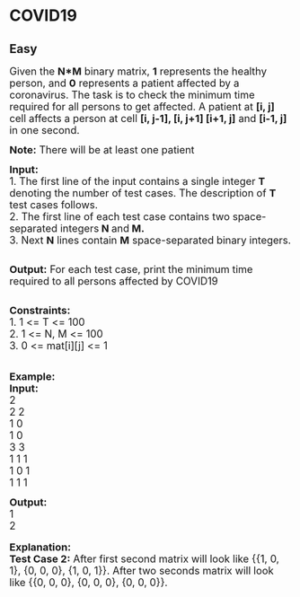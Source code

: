 # COVID19
## Easy 
<div class="problem-statement" style="user-select: auto;">
                <p style="user-select: auto;"></p><p style="user-select: auto;"><span style="font-size: 18px; user-select: auto;">Given the <strong style="user-select: auto;">N*M</strong> binary matrix, <strong style="user-select: auto;">1</strong> represents the healthy person, and <strong style="user-select: auto;">0</strong> represents a patient affected by a coronavirus. The task is to check the minimum time required for </span><span style="font-size: 18px; user-select: auto;">all persons to get affected. A patient at <strong style="user-select: auto;">[i, j]</strong> cell affects a person at cell <strong style="user-select: auto;">[i, j-1], [i, j+1] [i+1, j]</strong> and <strong style="user-select: auto;">[i-1, j]</strong> in one second. </span></p>

<p style="user-select: auto;"><span style="font-size: 18px; user-select: auto;"><strong style="user-select: auto;">Note:</strong> There will be at least one patient </span></p>

<p style="user-select: auto;"><span style="font-size: 18px; user-select: auto;"><strong style="user-select: auto;">Input: </strong><br style="user-select: auto;">
1. The first line of the input contains a single integer<em style="user-select: auto;"> </em> <strong style="user-select: auto;">T</strong> denoting the number of test cases. The description of&nbsp;<strong style="user-select: auto;">T</strong> test cases follows.<br style="user-select: auto;">
2. The first line of each test case contains two space-separated integers<strong style="user-select: auto;"> N </strong>and<strong style="user-select: auto;"> M</strong><strong style="user-select: auto;">.</strong><br style="user-select: auto;">
3. Next <strong style="user-select: auto;">N</strong> lines contain <strong style="user-select: auto;">M</strong> space-separated binary integers.<strong style="user-select: auto;"> </strong></span></p>

<p style="user-select: auto;"><br style="user-select: auto;">
<span style="font-size: 18px; user-select: auto;"><strong style="user-select: auto;">Output:</strong> For each test case, print the minimum time required to all persons affected by COVID19</span></p>

<p style="user-select: auto;"><br style="user-select: auto;">
<span style="font-size: 18px; user-select: auto;"><strong style="user-select: auto;">Constraints:</strong><br style="user-select: auto;">
1. 1 &lt;= T &lt;= 100</span><br style="user-select: auto;">
<span style="font-size: 18px; user-select: auto;">2. </span><span style="font-size: 18px; user-select: auto;">1 &lt;= N, M &lt;= 100</span><br style="user-select: auto;">
<span style="font-size: 18px; user-select: auto;">3. 0 &lt;= mat[i][j] &lt;= 1</span><br style="user-select: auto;">
<br style="user-select: auto;">
<br style="user-select: auto;">
<span style="font-size: 18px; user-select: auto;"><strong style="user-select: auto;">Example:<br style="user-select: auto;">
Input:</strong></span><br style="user-select: auto;">
<span style="font-size: 18px; user-select: auto;">2</span><br style="user-select: auto;">
<span style="font-size: 18px; user-select: auto;">2 2<br style="user-select: auto;">
1 0<br style="user-select: auto;">
1 0<br style="user-select: auto;">
3 3</span><br style="user-select: auto;">
<span style="font-size: 18px; user-select: auto;">1 1 1<br style="user-select: auto;">
1 0 1<br style="user-select: auto;">
1 1 1</span></p>

<p style="user-select: auto;"><strong style="user-select: auto;"><span style="font-size: 18px; user-select: auto;">Output:</span></strong><br style="user-select: auto;">
<span style="font-size: 18px; user-select: auto;">1<br style="user-select: auto;">
2</span><br style="user-select: auto;">
<br style="user-select: auto;">
<span style="font-size: 18px; user-select: auto;"><strong style="user-select: auto;">Explanation:<br style="user-select: auto;">
Test Case 2:</strong> After first second matrix will look like {{1, 0, 1}, {0, 0, 0}, {1, 0, 1}}. After two seconds matrix will look like {{0, 0, 0}, {0, 0, 0}, {0, 0, 0}}.</span></p>
 <p style="user-select: auto;"></p>
            </div>